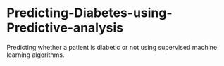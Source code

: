 # Predicting-Diabetes-using-Predictive-analysis
Predicting whether a patient is diabetic or not using supervised machine learning algorithms.
